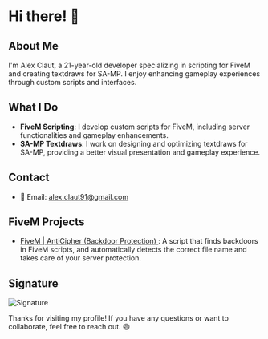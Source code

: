 # Hi there! 👋

## About Me

I'm Alex Claut, a 21-year-old developer specializing in scripting for FiveM and creating textdraws for SA-MP. I enjoy enhancing gameplay experiences through custom scripts and interfaces.

## What I Do

- **FiveM Scripting**: I develop custom scripts for FiveM, including server functionalities and gameplay enhancements.
- **SA-MP Textdraws**: I work on designing and optimizing textdraws for SA-MP, providing a better visual presentation and gameplay experience.

## Contact

- 📧 Email: [alex.claut91@gmail.com](mailto:alex.claut91@egmail.com)

## FiveM Projects

- [FiveM | AntiCipher (Backdoor Protection) ](https://github.com/alex-claut/Anti-Cipher): A script that finds backdoors in FiveM scripts, and automatically detects the correct file name and takes care of your server protection.

## Signature

![Signature](https://i.imgur.com/DcJibJc.png)

Thanks for visiting my profile! If you have any questions or want to collaborate, feel free to reach out. 😄
